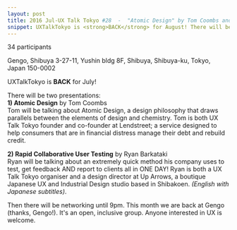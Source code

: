 ```yaml
---
layout: post
title: 2016 Jul-UX Talk Tokyo #28  -  "Atomic Design" by Tom Coombs and "Rapid Collaborative UX Testing" by Ryan Barkataki
snippet: UXTalkTokyo is <strong>BACK</strong> for August! There will be two presentations - <br> <strong>1) -
---
```

34 participants

Gengo, Shibuya 3-27-11, Yushin bldg 8F, Shibuya, Shibuya-ku, Tokyo, Japan 150-0002

UXTalkTokyo is <strong>BACK</strong> for July!

There will be two presentations:<br>
<strong>1) Atomic Design</strong> by Tom Coombs<br>
Tom will be talking about Atomic Design, a design philosophy that draws parallels between the elements of design and chemistry. Tom is both UX Talk Tokyo founder and co-founder at Lendstreet; a service designed to help consumers that are in financial distress manage their debt and rebuild credit.

<strong>2) Rapid Collaborative User Testing</strong> by Ryan Barkataki<br>
Ryan will be talking about an extremely quick method his company uses to test, get feedback AND report to clients all in ONE DAY! Ryan is both a UX Talk Tokyo organiser and a design director at Up Arrows, a boutique Japanese UX and Industrial Design studio based in Shibakoen.  <em>(English with Japanese subtitles)</em>.

Then there will be networking until 9pm. This month we are back at Gengo (thanks, Gengo!). It's an open, inclusive group. Anyone interested in UX is welcome.

